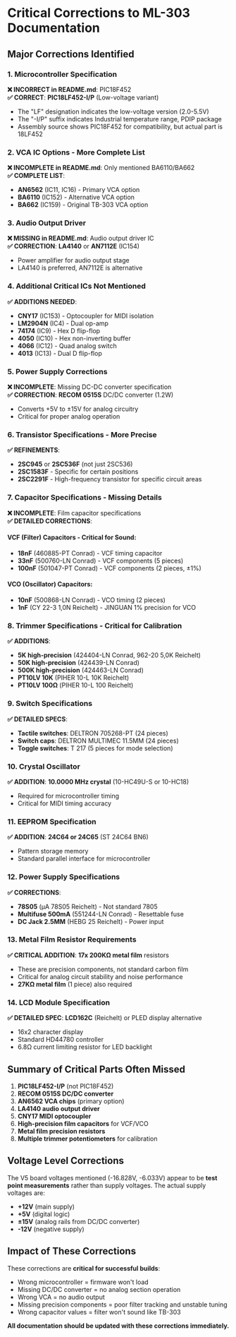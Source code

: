 # Critical Corrections to ML-303 Documentation

## Major Corrections Identified

### 1. Microcontroller Specification
**❌ INCORRECT in README.md**: PIC18F452  
**✅ CORRECT**: **PIC18LF452-I/P** (Low-voltage variant)

- The "LF" designation indicates the low-voltage version (2.0-5.5V)
- The "-I/P" suffix indicates Industrial temperature range, PDIP package
- Assembly source shows PIC18F452 for compatibility, but actual part is 18LF452

### 2. VCA IC Options - More Complete List
**❌ INCOMPLETE in README.md**: Only mentioned BA6110/BA662  
**✅ COMPLETE LIST**:
- **AN6562** (IC11, IC16) - Primary VCA option
- **BA6110** (IC152) - Alternative VCA option  
- **BA662** (IC159) - Original TB-303 VCA option

### 3. Audio Output Driver
**❌ MISSING in README.md**: Audio output driver IC  
**✅ CORRECTION**: **LA4140** or **AN7112E** (IC154)
- Power amplifier for audio output stage
- LA4140 is preferred, AN7112E is alternative

### 4. Additional Critical ICs Not Mentioned
**✅ ADDITIONS NEEDED**:
- **CNY17** (IC153) - Optocoupler for MIDI isolation
- **LM2904N** (IC4) - Dual op-amp
- **74174** (IC9) - Hex D flip-flop  
- **4050** (IC10) - Hex non-inverting buffer
- **4066** (IC12) - Quad analog switch
- **4013** (IC13) - Dual D flip-flop

### 5. Power Supply Corrections
**❌ INCOMPLETE**: Missing DC-DC converter specification  
**✅ CORRECTION**: **RECOM 0515S** DC/DC converter (1.2W)
- Converts +5V to ±15V for analog circuitry
- Critical for proper analog operation

### 6. Transistor Specifications - More Precise
**✅ REFINEMENTS**:
- **2SC945** or **2SC536F** (not just 2SC536)
- **2SC1583F** - Specific for certain positions
- **2SC2291F** - High-frequency transistor for specific circuit areas

### 7. Capacitor Specifications - Missing Details
**❌ INCOMPLETE**: Film capacitor specifications  
**✅ DETAILED CORRECTIONS**:

#### VCF (Filter) Capacitors - Critical for Sound:
- **18nF** (460885-PT Conrad) - VCF timing capacitor
- **33nF** (500760-LN Conrad) - VCF components (5 pieces)
- **100nF** (501047-PT Conrad) - VCF components (2 pieces, ±1%)

#### VCO (Oscillator) Capacitors:
- **10nF** (500868-LN Conrad) - VCO timing (2 pieces)
- **1nF** (CY 22-3 1,0N Reichelt) - JINGUAN 1% precision for VCO

### 8. Trimmer Specifications - Critical for Calibration
**✅ ADDITIONS**:
- **5K high-precision** (424404-LN Conrad, 962-20 5,0K Reichelt)
- **50K high-precision** (424439-LN Conrad)  
- **500K high-precision** (424463-LN Conrad)
- **PT10LV 10K** (PIHER 10-L 10K Reichelt)
- **PT10LV 100Ω** (PIHER 10-L 100 Reichelt)

### 9. Switch Specifications
**✅ DETAILED SPECS**:
- **Tactile switches**: DELTRON 705268-PT (24 pieces)
- **Switch caps**: DELTRON MULTIMEC 11.5MM (24 pieces)
- **Toggle switches**: T 217 (5 pieces for mode selection)

### 10. Crystal Oscillator
**✅ ADDITION**: **10.0000 MHz crystal** (10-HC49U-S or 10-HC18)
- Required for microcontroller timing
- Critical for MIDI timing accuracy

### 11. EEPROM Specification
**✅ ADDITION**: **24C64 or 24C65** (ST 24C64 BN6)
- Pattern storage memory
- Standard parallel interface for microcontroller

### 12. Power Supply Specifications
**✅ CORRECTIONS**:
- **78S05** (µA 78S05 Reichelt) - Not standard 7805
- **Multifuse 500mA** (551244-LN Conrad) - Resettable fuse
- **DC Jack 2.5MM** (HEBG 25 Reichelt) - Power input

### 13. Metal Film Resistor Requirements
**✅ CRITICAL ADDITION**: **17x 200KΩ metal film** resistors
- These are precision components, not standard carbon film
- Critical for analog circuit stability and noise performance
- **27KΩ metal film** (1 piece) also required

### 14. LCD Module Specification
**✅ DETAILED SPEC**: **LCD162C** (Reichelt) or PLED display alternative
- 16x2 character display
- Standard HD44780 controller
- 6.8Ω current limiting resistor for LED backlight

## Summary of Critical Parts Often Missed

1. **PIC18LF452-I/P** (not PIC18F452)
2. **RECOM 0515S DC/DC converter** 
3. **AN6562 VCA chips** (primary option)
4. **LA4140 audio output driver**
5. **CNY17 MIDI optocoupler**
6. **High-precision film capacitors** for VCF/VCO
7. **Metal film precision resistors**
8. **Multiple trimmer potentiometers** for calibration

## Voltage Level Corrections

The V5 board voltages mentioned (-16.828V, -6.033V) appear to be **test point measurements** rather than supply voltages. The actual supply voltages are:
- **+12V** (main supply)
- **+5V** (digital logic)  
- **±15V** (analog rails from DC/DC converter)
- **-12V** (negative supply)

## Impact of These Corrections

These corrections are **critical for successful builds**:
- Wrong microcontroller = firmware won't load
- Missing DC/DC converter = no analog section operation
- Wrong VCA = no audio output
- Missing precision components = poor filter tracking and unstable tuning
- Wrong capacitor values = filter won't sound like TB-303

**All documentation should be updated with these corrections immediately.**